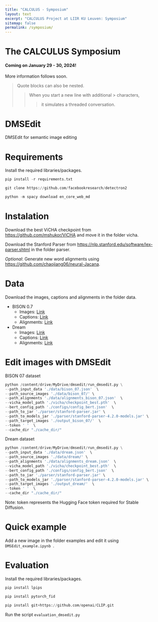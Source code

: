 ```yaml
---
title: "CALCULUS - Symposium"
layout: text
excerpt: "CALCULUS Project at LIIR KU Leuven: Symposium"
sitemap: false
permalink: /symposium/
---
```


# The CALCULUS Symposium

#### Coming on January 29 - 30, 2024! 

More information follows soon. 

> Quote blocks can also be nested.
>> When you start a new line with additional > characters,
>>> it simulates a threaded conversation.





# DMSEdit
DMSEdit for semantic image editing


# Requirements

Install the required libraries/packages.

```python
pip install -r requirements.txt
```
```python
git clone https://github.com/facebookresearch/detectron2
```
```python
python -m spacy download en_core_web_md
```

# Instalation

Download the best ViCHA checkpoint from https://github.com/mshukor/ViCHA and move it in the folder vicha.

Download the Stanford Parser from https://nlp.stanford.edu/software/lex-parser.shtml in the folder parser.

_Optional_: Generate new word alignments using https://github.com/chaojiang06/neural-Jacana.

# Data

Download the images, captions and alignments in the folder data.
- BISON 0.7
  - Images: [Link](https://drive.google.com/drive/folders/18RKSWSs42q3xq2Y6JHl4_AZKlnvxpJc4?usp=share_link)
  - Captions: [Link](https://drive.google.com/file/d/1mPOeQajLRzHRLS6DYiNUXLJNZjCTE6t4/view?usp=share_link)
  - Alignments: [Link](https://drive.google.com/file/d/1XVJGXNfjmAVapjPTSfr38O6OGJ_qpWOQ/view?usp=share_link)
- Dream
  - Images: [Link](https://drive.google.com/drive/folders/1RazlDU43B26N8HFZxBVYfqmerznZectH?usp=share_link)
  - Captions: [Link](https://drive.google.com/file/d/1fCEWqlJVgxw1ysPLEyMJ1yUCNdWUbOGo/view?usp=share_link)
  - Alignments: [Link](https://drive.google.com/file/d/1doxV4_65gE4RG8nrNZA9fUvTFEZCOJ2-/view?usp=share_link)

# Edit images with DMSEdit

BISON 07 dataset

```python
python /content/drive/MyDrive/dmsedit/run_dmsedit.py \
--path_input_data './data/bison_07.json'  \
--path_source_images './data/bison_07/' \
--path_alignments './data/alignments_bison_07.json'  \
--vicha_model_path './vicha/checkpoint_best.pth'  \
--bert_config_path './configs/config_bert.json'  \
--path_to_jar './parser/stanford-parser.jar' \
--path_to_models_jar './parser/stanford-parser-4.2.0-models.jar' \
--path_target_images './output_bison_07/'  \
--token ' '  \
--cache_dir "./cache_dir/"
```

Dream dataset

```python
python /content/drive/MyDrive/dmsedit/run_dmsedit.py \
--path_input_data './data/dream.json'  \
--path_source_images './data/dream/' \
--path_alignments './data/alignments_dream.json'  \
--vicha_model_path './vicha/checkpoint_best.pth'  \
--bert_config_path './configs/config_bert.json'  \
--path_to_jar './parser/stanford-parser.jar' \
--path_to_models_jar './parser/stanford-parser-4.2.0-models.jar' \
--path_target_images './output_dream/'  \
--token ' '  \
--cache_dir "./cache_dir/"
```
Note: token represents the Hugging Face token required for Stable Diffusion.

# Quick example

Add a new image in the folder examples and edit it using ```DMSEdit_example.ipynb ```.

# Evaluation

Install the required libraries/packages.

```python
pip install lpips
```
```python
pip install pytorch_fid
```
```python
pip install git+https://github.com/openai/CLIP.git
```
Run the script ```evaluation_dmsedit.py```

